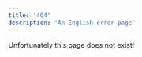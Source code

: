 ```yaml
---
title: '404'
description: 'An English error page'
---
```


Unfortunately this page does not exist! 
